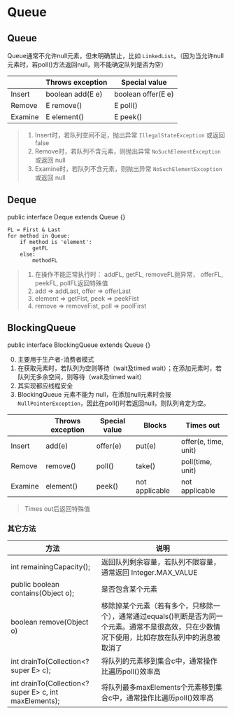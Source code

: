 # Queue

## Queue
Queue通常不允许null元素，但未明确禁止，比如 `LinkedList`。（因为当允许null元素时，若poll()方法返回null，则不能确定队列是否为空） 

|  | Throws exception | Special value |
| ---- | ---- | ---- |
| Insert |  boolean add(E e) | boolean offer(E e)  |
| Remove | E remove()  | E poll()  |
| Examine | E element() | E peek()  |

>1. Insert时，若队列空间不足，抛出异常 `IllegalStateException` 或返回 false
>2. Remove时，若队列不含元素，则抛出异常 `NoSuchElementException` 或返回 null
>3. Examine时，若队列不含元素，则抛出异常 `NoSuchElementException` 或返回 null

## Deque
public interface Deque<E> extends Queue<E> {}
```
FL = First & Last
for method in Queue:
    if method is 'element':
        getFL
    else:
        methodFL
```

>1. 在操作不能正常执行时： addFL, getFL, removeFL抛异常， offerFL, peekFL, pollFL返回特殊值
>2. add => addLast, offer => offerLast
>3. element => getFist, peek => peekFist
>4. remove => removeFist, poll => poolFirst

## BlockingQueue
public interface BlockingQueue<E> extends Queue<E> {}

0. 主要用于生产者-消费者模式
1. 在获取元素时，若队列为空则等待（wait及timed wait）；在添加元素时，若队列无多余空间，则等待（wait及timed wait）
2. 其实现都应线程安全
3. BlockingQueue 元素不能为 null，在添加null元素时会报 `NullPointerException`，因此在poll()时若返回null，则队列肯定为空。

|    | Throws exception	 | Special value | Blocks |	Times out |
| ---- | ---- | ---- | ---- | ---- |
| Insert | add(e) | offer(e) | put(e) | offer(e, time, unit) |
| Remove | remove() | poll() | take() | poll(time, unit) | 
| Examine | element() | peek() | not applicable | not applicable |

> Times out后返回特殊值

### 其它方法
| 方法 | 说明 |
| ---- | ---- |
| int remainingCapacity(); | 返回队列剩余容量，若队列不限容量，通常返回 Integer.MAX_VALUE |
| public boolean contains(Object o); | 是否包含某个元素 |
| boolean remove(Object o) | 移除掉某个元素（若有多个，只移除一个），通常通过equals()判断是否为同一个元素。通常不是很高效，只在少数情况下使用，比如存放在队列中的消息被取消了 | 
| int drainTo(Collection<? super E> c); | 将队列的元素移到集合c中，通常操作比遍历poll()效率高 |
| int drainTo(Collection<? super E> c, int maxElements); | 将队列最多maxElements个元素移到集合c中，通常操作比遍历poll()效率高 |
